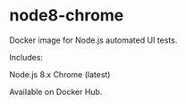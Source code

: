 # node8-chrome
Docker image for Node.js automated UI tests.

Includes:

Node.js 8.x
Chrome (latest)

Available on Docker Hub.
